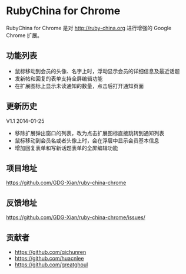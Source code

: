 RubyChina for Chrome
======================

RubyChina for Chrome 是对 http://ruby-china.org 进行增强的 Google Chrome 扩展。

## 功能列表

 * 鼠标移动到会员的头像、名字上时，浮动显示会员的详细信息及最近话题
 * 发新帖和回复的表单支持全屏编辑功能
 * 在扩展图标上显示未读通知的数量，点击后打开通知页面

## 更新历史

V1.1 2014-01-25 

 * 移除扩展弹出窗口的列表，改为点击扩展图标直接跳转到通知列表
 * 鼠标移动到会员名或者头像上时，会在浮层中显示会员基本信息
 * 增加回复表单和写新话题表单的全屏编辑功能

## 项目地址

https://github.com/GDG-Xian/ruby-china-chrome

## 反馈地址

https://github.com/GDG-Xian/ruby-china-chrome/issues/

## 贡献者

 * https://github.com/qichunren
 * https://github.com/huacnlee
 * https://github.com/greatghoul
